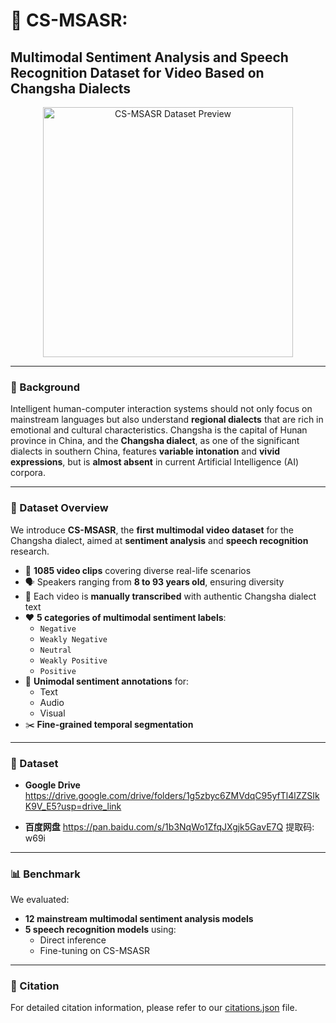 # 🎯 CS-MSASR: 
## Multimodal Sentiment Analysis and Speech Recognition Dataset for Video Based on Changsha Dialects

<p align="center">
  <img src="https://github.com/user-attachments/assets/537b1f36-9fe7-4ab8-8a13-2efbdba669c2" alt="CS-MSASR Dataset Preview" width="400"/>
</p>

---

### 📌 Background

Intelligent human-computer interaction systems should not only focus on mainstream languages but also understand **regional dialects** that are rich in emotional and cultural characteristics. Changsha is the capital of Hunan province in China, and the **Changsha dialect**, as one of the significant dialects in southern China, features **variable intonation** and **vivid expressions**, but is **almost absent** in current Artificial Intelligence (AI) corpora.

---

### 📂 Dataset Overview

We introduce **CS-MSASR**, the **first multimodal video dataset** for the Changsha dialect, aimed at **sentiment analysis** and **speech recognition** research.

- 🎥 **1085 video clips** covering diverse real-life scenarios
- 🗣️ Speakers ranging from **8 to 93 years old**, ensuring diversity
- 🧾 Each video is **manually transcribed** with authentic Changsha dialect text
- ❤️ **5 categories of multimodal sentiment labels**:
  - `Negative`
  - `Weakly Negative`
  - `Neutral`
  - `Weakly Positive`
  - `Positive`
- 🧠 **Unimodal sentiment annotations** for:
  - Text
  - Audio
  - Visual
- ✂️ **Fine-grained temporal segmentation**

---
### 🔗 Dataset
- **Google Drive**
  https://drive.google.com/drive/folders/1g5zbyc6ZMVdqC95yfTl4lZZSIkK9V_E5?usp=drive_link
  
- **百度网盘**
  https://pan.baidu.com/s/1b3NqWo1ZfqJXgjk5GavE7Q 
  提取码: w69i 
---

### 📊 Benchmark

We evaluated:

- **12 mainstream multimodal sentiment analysis models**
- **5 speech recognition models** using:
  - Direct inference
  - Fine-tuning on CS-MSASR

---

### 📎 Citation

For detailed citation information, please refer to our [citations.json](https://github.com/Yaoooyu/CS-MSASR/blob/main/citations.json) file.

